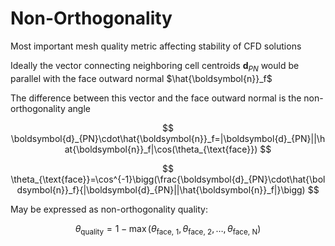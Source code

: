 # Non-Orthogonality
Most important mesh quality metric affecting stability of CFD solutions

Ideally the vector connecting neighboring cell centroids $\boldsymbol{d}_{PN}$ would be parallel with the face outward normal $\hat{\boldsymbol{n}}_f$

The difference between this vector and the face outward normal is the non-orthogonality angle

$$
\boldsymbol{d}_{PN}\cdot\hat{\boldsymbol{n}}_f=|\boldsymbol{d}_{PN}||\hat{\boldsymbol{n}}_f|\cos(\theta_{\text{face}})
$$

$$
\theta_{\text{face}}=\cos^{-1}\bigg(\frac{\boldsymbol{d}_{PN}\cdot\hat{\boldsymbol{n}}_f}{|\boldsymbol{d}_{PN}||\hat{\boldsymbol{n}}_f|}\bigg)
$$

May be expressed as non-orthogonality quality:

$$
\theta_\text{quality}=1-\max(\theta_\text{face, 1},\theta_\text{face, 2},\dots,\theta_\text{face, N})
$$